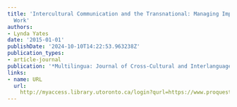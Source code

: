 ```yaml
---
title: 'Intercultural Communication and the Transnational: Managing Impressions at
  Work'
authors:
- Lynda Yates
date: '2015-01-01'
publishDate: '2024-10-10T14:22:53.963238Z'
publication_types:
- article-journal
publication: '*Multilingua: Journal of Cross-Cultural and Interlanguage Communication*'
links:
- name: URL
  url: 
    http://myaccess.library.utoronto.ca/login?qurl=https://www.proquest.com/docview/1773224170?accountid=14771&bdid=38382&_bd=DiKpFNXc%2FZy359QXWEn%2BSZgcnG4%3D
---
```

